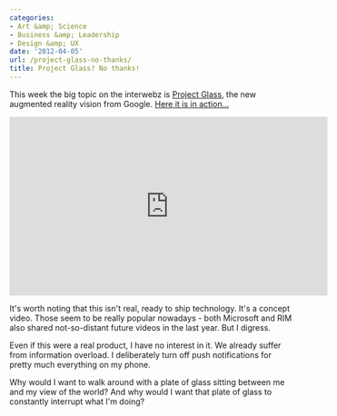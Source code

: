 ```yaml
---
categories:
- Art &amp; Science
- Business &amp; Leadership
- Design &amp; UX
date: '2012-04-05'
url: /project-glass-no-thanks/
title: Project Glass? No thanks!
---
```


This week the big topic on the interwebz is <a href="https://plus.google.com/u/0/111626127367496192147/posts">Project Glass</a>, the new augmented reality vision from Google. <a href="https://www.youtube.com/watch?v=9c6W4CCU9M4">Here it is in action...</a>

<iframe class="alignc" width="560" height="315" src="https://www.youtube.com/embed/9c6W4CCU9M4?rel=0" frameborder="0" allowfullscreen></iframe>

It's worth noting that this isn't real, ready to ship technology. It's a concept video. Those seem to be really popular nowadays - both Microsoft and RIM also shared not-so-distant future videos in the last year. But I digress.

Even if this were a real product, I have no interest in it. We already suffer from information overload. I deliberately turn off push notifications for pretty much everything on my phone.

Why would I want to walk around with a plate of glass sitting between me and my view of the world? And why would I want that plate of glass to constantly interrupt what I'm doing?
